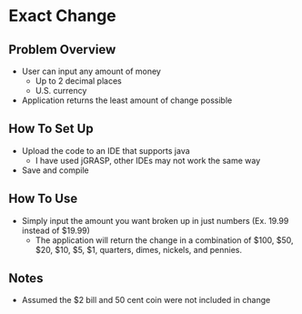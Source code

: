# Exact Change
## Problem Overview
+ User can input any amount of money
  + Up to 2 decimal places
  + U.S. currency
+ Application returns the least amount of change possible

## How To Set Up
+ Upload the code to an IDE that supports java
  + I have used jGRASP, other IDEs may not work the same way
+ Save and compile

## How To Use
+ Simply input the amount you want broken up in just numbers (Ex. 19.99 instead of $19.99)
  + The application will return the change in a combination of $100, $50, $20, $10, $5, $1, quarters, dimes, nickels, and pennies.

## Notes
+ Assumed the $2 bill and 50 cent coin were not included in change
